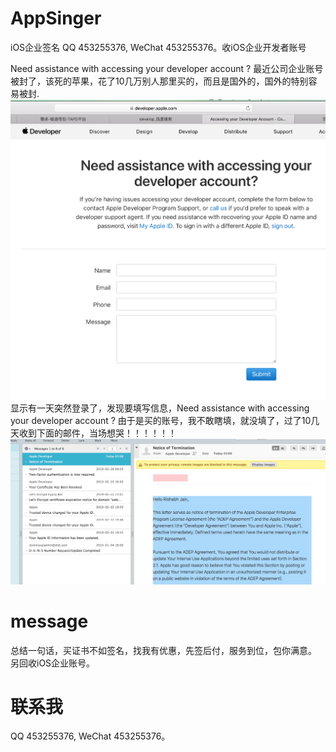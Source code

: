 # AppSinger
iOS企业签名  QQ 453255376, WeChat 453255376。收iOS企业开发者账号


Need assistance with accessing your developer account ?
最近公司企业账号被封了，该死的苹果，花了10几万别人那里买的，而且是国外的，国外的特别容易被封.
![JYJChat](GIF/1.png "JYJChat")
显示有一天突然登录了，发现要填写信息，Need assistance with accessing your developer account ? 由于是买的账号，我不敢瞎填，就没填了，过了10几天收到下面的邮件，当场想哭！！！！！！
![JYJChat](GIF/2.png "JYJChat")



# message
总结一句话，买证书不如签名，找我有优惠，先签后付，服务到位，包你满意。 另回收iOS企业账号。

# 联系我
 QQ 453255376, WeChat 453255376。
